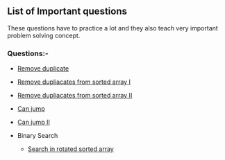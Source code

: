 ## List of Important questions

These questions have to practice a lot and they also teach very important problem 
solving concept.

### Questions:-

- [Remove duplicate](RemoveDuplicates.java)
- [Remove dupliacates from sorted array I](RemoveDuplicatesfromSortedArrayI.java)
- [Remove dupliacates from sorted array II](RemoveDuplicatesfromSortedArrayII.java)
- [Can jump](CanJump.java)
- [Can jump II](CanJump2.java)

- Binary Search
  - [Search in rotated sorted array](SearchinRotatedSortedArrayII.java)
